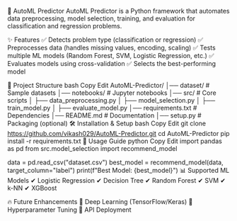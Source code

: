 🚀 AutoML Predictor
AutoML Predictor is a Python framework that automates data preprocessing, model selection, training, and evaluation for classification and regression problems.

✨ Features
✅ Detects problem type (classification or regression)
✅ Preprocesses data (handles missing values, encoding, scaling)
✅ Tests multiple ML models (Random Forest, SVM, Logistic Regression, etc.)
✅ Evaluates models using cross-validation
✅ Selects the best-performing model

📂 Project Structure
bash
Copy
Edit
AutoML-Predictor/
│── dataset/              # Sample datasets
│── notebooks/            # Jupyter notebooks
│── src/                  # Core scripts
│   ├── data_preprocessing.py
│   ├── model_selection.py
│   ├── train_model.py
│   ├── evaluate_model.py
│── requirements.txt       # Dependencies
│── README.md             # Documentation
│── setup.py              # Packaging (optional)
🛠 Installation & Setup
bash
Copy
Edit
git clone https://github.com/vikash029/AutoML-Predictor.git
cd AutoML-Predictor
pip install -r requirements.txt
🚀 Usage Guide
python
Copy
Edit
import pandas as pd
from src.model_selection import recommend_model

data = pd.read_csv("dataset.csv")
best_model = recommend_model(data, target_column="label")
print(f"Best Model: {best_model}")
📊 Supported ML Models
✔ Logistic Regression ✔ Decision Tree ✔ Random Forest ✔ SVM ✔ k-NN ✔ XGBoost

🔥 Future Enhancements
🚀 Deep Learning (TensorFlow/Keras) 🚀 Hyperparameter Tuning 🚀 API Deployment

